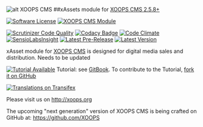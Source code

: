 ![alt XOOPS CMS](http://xoops.org/images/logoXoops4GithubRepository.png)
##xAssets module for  [XOOPS CMS 2.5.8+](https://xoops.org)

[![Software License](https://img.shields.io/badge/license-GPL-brightgreen.svg?style=flat)](LICENSE)
[![XOOPS CMS Module](https://img.shields.io/badge/XOOPS%20CMS-Module-blue.svg)](http://xoops.org)

[![Scrutinizer Code Quality](https://img.shields.io/scrutinizer/g/XoopsModules25x/xasset.svg?style=flat)](https://scrutinizer-ci.com/g/XoopsModules25x/xasset/?branch=master)
[![Codacy Badge](https://api.codacy.com/project/badge/Grade/fa5b7bab4de7d47fba4831318181a3100)](https://www.codacy.com/app/mambax7/xasset_2)
[![Code Climate](https://img.shields.io/codeclimate/github/XoopsModules25x/xasset.svg?style=flat)](https://codeclimate.com/github/XoopsModules25x/xasset)
[![SensioLabsInsight](https://insight.sensiolabs.com/projects/42e3b42f-e73c-44f4-9df6-b312ac7bf01e/mini.png)](https://insight.sensiolabs.com/projects/42e3b42f-e73c-44f4-9df6-b312ac7bf01e)
[![Latest Pre-Release](https://img.shields.io/github/tag/XoopsModules25x/xasset.svg?style=flat)](https://github.com/XoopsModules25x/xasset/tags/)
[![Latest Version](https://img.shields.io/github/release/XoopsModules25x/xasset.svg?style=flat)](https://github.com/XoopsModules25x/xasset/releases/)

xAsset module for [XOOPS CMS](http://xoops.org)  is designed for digital media sales and distribution. Needs to be updated

[![Tutorial Available](http://xoops.org/images/tutorial-available-blue.svg)](https://www.gitbook.com/book/xoops/xasset-tutorial/) Tutorial: see [GitBook](https://www.gitbook.com/book/xoops/xasset-tutorial/).
To contribute to the Tutorial, [fork it on GitHub](https://github.com/XoopsDocs/xasset-tutorial)

[![Translations on Transifex](http://xoops.org/images/translations-transifex-blue.svg)](https://www.transifex.com/xoops)

Please visit us on http://xoops.org

The upcoming "next generation" version of XOOPS CMS is being crafted on GitHub at: https://github.com/XOOPS

